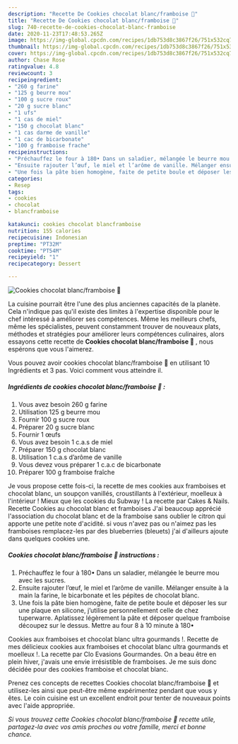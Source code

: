 ```yaml
---
description: "Recette De Cookies chocolat blanc/framboise 🍪"
title: "Recette De Cookies chocolat blanc/framboise 🍪"
slug: 740-recette-de-cookies-chocolat-blanc-framboise
date: 2020-11-23T17:48:53.265Z
image: https://img-global.cpcdn.com/recipes/1db753d8c3867f26/751x532cq70/cookies-chocolat-blancframboise-🍪-photo-principale-de-la-recette.jpg
thumbnail: https://img-global.cpcdn.com/recipes/1db753d8c3867f26/751x532cq70/cookies-chocolat-blancframboise-🍪-photo-principale-de-la-recette.jpg
cover: https://img-global.cpcdn.com/recipes/1db753d8c3867f26/751x532cq70/cookies-chocolat-blancframboise-🍪-photo-principale-de-la-recette.jpg
author: Chase Rose
ratingvalue: 4.8
reviewcount: 3
recipeingredient:
- "260 g farine"
- "125 g beurre mou"
- "100 g sucre roux"
- "20 g sucre blanc"
- "1 ufs"
- "1 cas de miel"
- "150 g chocolat blanc"
- "1 cas darme de vanille"
- "1 cac de bicarbonate"
- "100 g framboise frache"
recipeinstructions:
- "Préchauffez le four à 180• Dans un saladier, mélangée le beurre mou avec les sucres."
- "Ensuite rajouter l’œuf, le miel et l’arôme de vanille. Mélanger ensuite à la main la farine, le bicarbonate et les pépites de chocolat blanc."
- "Une fois la pâte bien homogène, faite de petite boule et déposer les sur une plaque en silicone, j’utilise personnellement celle de chez tuperwarre. Aplatissez légèrement la pâte et déposer quelque framboise découpez sur le dessus. Mettre au four 8 à 10 minute à 180•"
categories:
- Resep
tags:
- cookies
- chocolat
- blancframboise

katakunci: cookies chocolat blancframboise 
nutrition: 155 calories
recipecuisine: Indonesian
preptime: "PT32M"
cooktime: "PT54M"
recipeyield: "1"
recipecategory: Dessert

---
```



![Cookies chocolat blanc/framboise 🍪](https://img-global.cpcdn.com/recipes/1db753d8c3867f26/751x532cq70/cookies-chocolat-blancframboise-🍪-photo-principale-de-la-recette.jpg)

La cuisine pourrait être l'une des plus anciennes capacités de la planète. Cela n'indique pas qu'il existe des limites à l'expertise disponible pour le chef intéressé à améliorer ses compétences. Même les meilleurs chefs, même les spécialistes, peuvent constamment trouver de nouveaux plats, méthodes et stratégies pour améliorer leurs compétences culinaires, alors essayons cette recette de <strong> Cookies chocolat blanc/framboise 🍪 </strong>, nous espérons que vous l'aimerez.

<!--inarticleads1-->

Vous pouvez avoir cookies chocolat blanc/framboise 🍪 en utilisant 10 Ingrédients et 3 pas. Voici comment vous atteindre il.

##### Ingrédients de cookies chocolat blanc/framboise 🍪 :

1. Vous avez besoin 260 g farine
1. Utilisation 125 g beurre mou
1. Fournir 100 g sucre roux
1. Préparer 20 g sucre blanc
1. Fournir 1 œufs
1. Vous avez besoin 1 c.a.s de miel
1. Préparer 150 g chocolat blanc
1. Utilisation 1 c.a.s d’arôme de vanille
1. Vous devez vous préparer 1 c.a.c de bicarbonate
1. Préparer 100 g framboise fraîche


Je vous propose cette fois-ci, la recette de mes cookies aux framboises et chocolat blanc, un soupçon vanillés, croustillants à l&#39;extérieur, moelleux à l&#39;intérieur ! Mieux que les cookies du Subway ! La recette par Cakes &amp; Nails. Recette Cookies au chocolat blanc et framboises J&#39;ai beaucoup apprécié l&#39;association du chocolat blanc et de la framboise sans oublier le citron qui apporte une petite note d&#39;acidité. si vous n&#39;avez pas ou n&#39;aimez pas les framboises remplacez-les par des blueberries (bleuets) j&#39;ai d&#39;ailleurs ajoute dans quelques cookies une. 

<!--inarticleads2-->

##### Cookies chocolat blanc/framboise 🍪 instructions :

1. Préchauffez le four à 180• Dans un saladier, mélangée le beurre mou avec les sucres.
1. Ensuite rajouter l’œuf, le miel et l’arôme de vanille. Mélanger ensuite à la main la farine, le bicarbonate et les pépites de chocolat blanc.
1. Une fois la pâte bien homogène, faite de petite boule et déposer les sur une plaque en silicone, j’utilise personnellement celle de chez tuperwarre. Aplatissez légèrement la pâte et déposer quelque framboise découpez sur le dessus. Mettre au four 8 à 10 minute à 180•


Cookies aux framboises et chocolat blanc ultra gourmands !. Recette de mes délicieux cookies aux framboises et chocolat blanc ultra gourmands et moelleux !. La recette par Clo Evasions Gourmandes. On a beau être en plein hiver, j&#39;avais une envie irrésistible de framboises. Je me suis donc décidée pour des cookies framboise et chocolat blanc. 

<!--inarticleads1-->

<p>
Prenez ces concepts de recettes Cookies chocolat blanc/framboise 🍪 et utilisez-les ainsi que peut-être même expérimentez pendant que vous y êtes. Le coin cuisine est un excellent endroit pour tenter de nouveaux points avec l'aide appropriée.
</p>

<p>
<i>Si vous trouvez cette Cookies chocolat blanc/framboise 🍪 recette utile, partagez-la avec vos amis proches ou votre famille, merci et bonne chance.</i>
</p>
